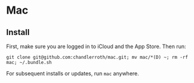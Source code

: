 # Mac

## Install

First, make sure you are logged in to iCloud and the App Store. Then run:

`git clone git@github.com:chandlerroth/mac.git; mv mac/*(D) ~; rm -rf mac; ~/.bundle.sh`

For subsequent installs or updates, run `mac` anywhere.
